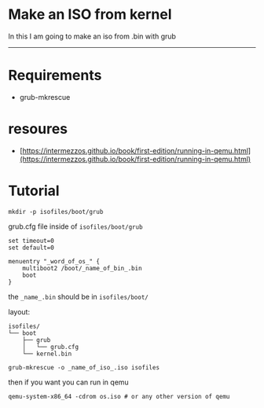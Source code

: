 # Make an ISO from kernel

In this I am going to make an iso from .bin with grub

<hr>

# Requirements

- grub-mkrescue

# resoures

- [https://intermezzos.github.io/book/first-edition/running-in-qemu.html](https://intermezzos.github.io/book/first-edition/running-in-qemu.html)

# Tutorial

```console
mkdir -p isofiles/boot/grub
```

grub.cfg file inside of `isofiles/boot/grub`

```console
set timeout=0
set default=0

menuentry "_word_of_os_" {
    multiboot2 /boot/_name_of_bin_.bin
    boot
}
```
the `_name_.bin` should be in `isofiles/boot/`

layout:

```
isofiles/
└── boot
    ├── grub
    │   └── grub.cfg
    └── kernel.bin
```


```console
grub-mkrescue -o _name_of_iso_.iso isofiles
```

then if you want you can run in qemu

```console
qemu-system-x86_64 -cdrom os.iso # or any other version of qemu
```
